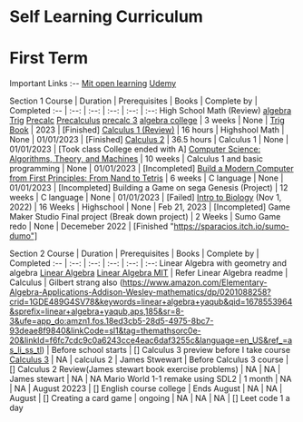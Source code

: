 # Self Learning Curriculum

# First Term

Important Links
:--
[Mit open learning](https://openlearninglibrary.mit.edu/dashboard)
[Udemy](https://www.udemy.com/home/my-courses/learning/)

Section 1
Course | Duration | Prerequisites | Books | Complete by | Completed
:-- | :--: | :--: | :--: | :--: | :--:
High School Math (Review) [algebra](https://www.khanacademy.org/math/college-algebra) [Trig](https://www.khanacademy.org/math/trigonometry) [Precalc](https://www.khanacademy.org/math/precalculus) [Precalculus](https://www.coursera.org/learn/precalculus-mathematical-modelling/home/week/1) [precalc 3](https://learning.edx.org/course/course-v1:ASUx+MAT170x+2T2017/block-v1:ASUx+MAT170x+2T2017+type@sequential+block@3e5b1c13d73a4a07b7807cf54106c7a9/block-v1:ASUx+MAT170x+2T2017+type@vertical+block@cb4698493fdc4b54b9d4e0ce21a82df7) [algebra college](https://learning.edx.org/course/course-v1:ASUx+MAT117x+1T2016/block-v1:ASUx+MAT117x+1T2016+type@sequential+block@e54b607a75f24c8eade60f3b6c3fbc42/block-v1:ASUx+MAT117x+1T2016+type@vertical+block@dcb1368ae0cf4b5cbcfa8d4fdf4cb4ae) | 3 weeks | None | [Trig Book](https://www.amazon.com/Trigonometry-Essentials-Practice-Workbook-Answers/dp/1477497781?crid=EH38CLWM9CJU&keywords=trigonometry+mcmullen&qid=1666652361&sprefix=trigonometry+mcmullen,aps,162&sr=8-1&linkCode=sl1&tag=themathsorc0e-20&linkId=f9129caef5b40cc8b83130acf61fd235&language=en_US&ref_=as_li_ss_tl) | 2023 | [Finished]
[Calculus 1 (Review)](https://www.udemy.com/course/calculus-1-with-the-math-sorcerer/learn/lecture/15082352?start=0) | 16 hours | Highshool Math | None | 01/01/2023 | [Finished]
[Calculus 2](https://www.udemy.com/course/calculus-2-with-the-math-sorcerer/learn/lecture/15600260?start=0#overview) | 36.5 hours | Calculus 1 | None | 01/01/2023 | [Took class College ended with A]
[Computer Science: Algorithms, Theory, and Machines](https://www.coursera.org/learn/cs-algorithms-theory-machines/home/week/1) | 10 weeks | Calculus 1 and basic programming | None | 01/01/2023 | [Incompleted]
[Build a Modern Computer from First Principles: From Nand to Tetris](https://www.coursera.org/learn/build-a-computer/home/week/1) | 6 weeks | C language | None | 01/01/2023 | [Incompleted]
Building a Game on sega Genesis (Project) | 12 weeks | C language | None | 01/01/2023 | [Failed]
[Intro to Biology](https://courses.edx.org/dashboard) (Nov 1, 2022) | 16 Weeks | Highschool | None | Feb 21, 2023 | [Incompleted]
Game Maker Studio Final project (Break down project) | 2 Weeks | Sumo Game redo | None | Decemeber 2022 | [Finished "https://sparacios.itch.io/sumo-dumo"]

Section 2
Course | Duration | Prerequisites | Books | Complete by | Completed
:-- | :--: | :--: | :--: | :--: | :--:
Linear Algebra with geometry and algebra [Linear Algebra](https://www.coursera.org/learn/matrix-algebra-engineers/home/week/1) [Linear Algebra MIT](https://ocw.mit.edu/courses/18-06sc-linear-algebra-fall-2011/pages/ax-b-and-the-four-subspaces/elimination-with-matrices/) | Refer Linear Algebra readme | Calculus | Gilbert strang also (https://www.amazon.com/Elementary-Algebra-Applications-Addison-Wesley-mathematics/dp/0201088258?crid=1GDE489G4SV78&keywords=linear+algebra+yaqub&qid=1678553964&sprefix=linear+algebra+yaqub,aps,185&sr=8-3&ufe=app_do:amzn1.fos.18ed3cb5-28d5-4975-8bc7-93deae8f9840&linkCode=sl1&tag=themathsorc0e-20&linkId=f6fc7cdc9c0a6243cce4eac6daf3255c&language=en_US&ref_=as_li_ss_tl) | Before school starts | []
Calculus 3 preview before I take course [Calculus 3](https://www.udemy.com/course/calculus-3-with-the-math-sorcerer/learn/lecture/15740834?start=135#overview) | NA | calculus 2 | James Stwewart | Before Calculus 3 course | []
Calculus 2 Review(James stewart book exercise problems) | NA | NA | James stewart | NA | NA
Mario World 1-1 remake using SDL2 | 1 month | NA | NA | August 20223 | []
English course college | Ends August | NA | NA | August | []
Creating a card game | ongoing | NA | NA | NA | []
Leet code 1 a day

